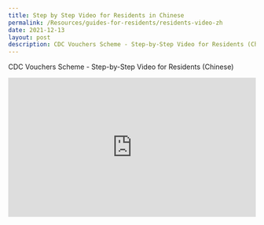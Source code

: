 ```yaml
---
title: Step by Step Video for Residents in Chinese
permalink: /Resources/guides-for-residents/residents-video-zh
date: 2021-12-13
layout: post
description: CDC Vouchers Scheme - Step-by-Step Video for Residents (Chinese)
---
```

CDC Vouchers Scheme - Step-by-Step Video for Residents (Chinese)

<style>
 .youtubecontainer {
    position: relative;
    width: 100%;
    height: 0;
    padding-bottom: 56.25%;
}
.youtubevideo {
    position: absolute;
    top: 0;
    left: 0;
    width: 100%;
    height: 100%;
}
</style>

<div class="youtubecontainer">
<iframe class="youtubevideo" src="https://www.youtube.com/embed/WFGR5v0OR80" title="YouTube video player" frameborder="0" allow="accelerometer; autoplay; clipboard-write; encrypted-media; gyroscope; picture-in-picture" allowfullscreen></iframe>
</div>